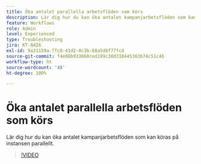 ```yaml
---
title: Öka antalet parallella arbetsflöden som körs
description: Lär dig hur du kan öka antalet kampanjarbetsflöden som kan köras på instansen parallellt.
feature: Workflows
role: Admin
level: Experienced
type: Troubleshooting
jira: KT-8426
exl-id: 9a31159a-ffc0-41d2-8c3b-68a5d6f77fc4
source-git-commit: f4e86b933660ced199c30d318445363b74c51c4b
workflow-type: ht
source-wordcount: '48'
ht-degree: 100%

---
```


# Öka antalet parallella arbetsflöden som körs

Lär dig hur du kan öka antalet kampanjarbetsflöden som kan köras på instansen parallellt.

>[!VIDEO](https://video.tv.adobe.com/v/335982?quality=12&learn=on)
